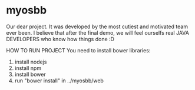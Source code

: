 # myosbb
Our dear project.
It was developed by the most cutiest and motivated team ever been.
I believe that after the final demo, we will feel ourselfs real JAVA DEVELOPERS who know how things done :D

HOW TO RUN PROJECT 
You need to install bower libraries:
1) install nodejs
2) install npm
3) install bower
4) run "bower install" in ../myosbb/web